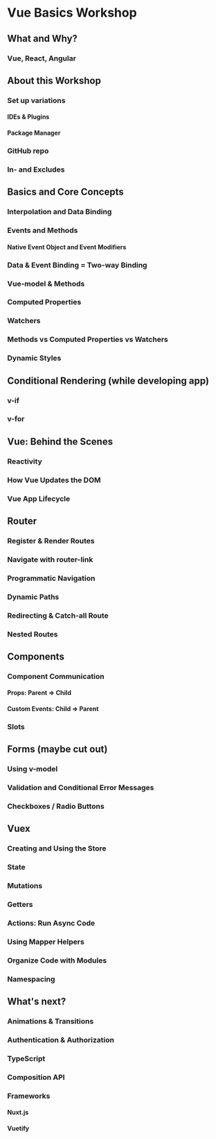 # Vue Basics Workshop
## What and Why?
### Vue, React, Angular

## About this Workshop
### Set up variations
#### IDEs & Plugins
#### Package Manager
### GitHub repo
### In- and Excludes

## Basics and Core Concepts
### Interpolation and Data Binding
### Events and Methods
#### Native Event Object and Event Modifiers
### Data & Event Binding = Two-way Binding
### Vue-model & Methods
### Computed Properties
### Watchers
### Methods vs Computed Properties vs Watchers
### Dynamic Styles

## Conditional Rendering (while developing app)
### v-if
### v-for

## Vue: Behind the Scenes
### Reactivity
### How Vue Updates the DOM
### Vue App Lifecycle

## Router
### Register & Render Routes
### Navigate with router-link
### Programmatic Navigation
### Dynamic Paths
### Redirecting & Catch-all Route
### Nested Routes

## Components
### Component Communication
#### Props: Parent => Child
#### Custom Events: Child => Parent
### Slots

## Forms (maybe cut out)
### Using v-model
### Validation and Conditional Error Messages
### Checkboxes / Radio Buttons

## Vuex
### Creating and Using the Store
### State
### Mutations
### Getters
### Actions: Run Async Code
### Using Mapper Helpers
### Organize Code with Modules
### Namespacing

## What's next?
### Animations & Transitions
### Authentication & Authorization
### TypeScript
### Composition API
### Frameworks
#### Nuxt.js
#### Vuetify
